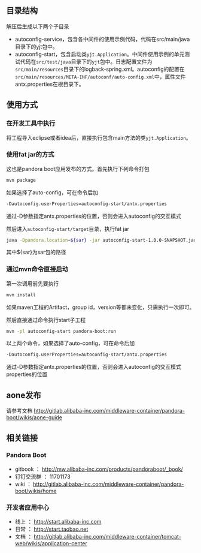 ## 目录结构
解压后生成以下两个子目录

* autoconfig-service，包含各中间件的使用示例代码，代码在src/main/java目录下的yjt包中。
* autoconfig-start，包含启动类`yjt.Application`。中间件使用示例的单元测试代码在`src/test/java`目录下的`yjt`包中。日志配置文件为`src/main/resources`目录下的logback-spring.xml。autoconfig的配置在`src/main/resources/META-INF/autoconf/auto-config.xml`中，属性文件antx.properties在根目录下。

## 使用方式
### 在开发工具中执行
将工程导入eclipse或者idea后，直接执行包含main方法的类`yjt.Application`。

### 使用fat jar的方式
这也是pandora boot应用发布的方式。首先执行下列命令打包
   
```sh
mvn package
```

如果选择了auto-config，可在命令后加

```sh 
-Dautoconfig.userProperties=autoconfig-start/antx.properties
```

通过-D参数指定antx.properties的位置，否则会进入autoconfig的交互模式

然后进入`autoconfig-start/target`目录，执行fat jar

```sh
java -Dpandora.location=${sar} -jar autoconfig-start-1.0.0-SNAPSHOT.jar
```

其中${sar}为sar包的路径

### 通过mvn命令直接启动
第一次调用前先要执行

```sh
mvn install
```

如果maven工程的Artifact，group id，version等都未变化，只需执行一次即可。

然后直接通过命令执行start子工程

```sh
mvn -pl autoconfig-start pandora-boot:run
```

以上两个命令，如果选择了auto-config，可在命令后加

```sh 
-Dautoconfig.userProperties=autoconfig-start/antx.properties
```

通过-D参数指定antx.properties的位置，否则会进入autoconfig的交互模式properties的位置

## aone发布
请参考文档 http://gitlab.alibaba-inc.com/middleware-container/pandora-boot/wikis/aone-guide

## 相关链接
### Pandora Boot
* gitbook ： http://mw.alibaba-inc.com/products/pandoraboot/_book/
* 钉钉交流群 ： 11701173
* wiki ： http://gitlab.alibaba-inc.com/middleware-container/pandora-boot/wikis/home

### 开发者应用中心
* 线上 ： http://start.alibaba-inc.com
* 日常 ： http://start.taobao.net
* 文档 ： http://gitlab.alibaba-inc.com/middleware-container/tomcat-web/wikis/application-center